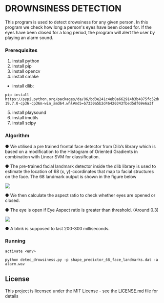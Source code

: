 # DROWNSINESS DETECTION

This program is used to detect drowsiness for any given person. In this program we check how long a person's eyes have been closed for. If the eyes have been closed for a long period, the program will alert the user by playing an alarm sound.

### Prerequisites

1) install python
2) install pip
3) install opencv
4) install cmake
 -  install dlib: 
   ```
   pip install https://pypi.python.org/packages/da/06/bd3e241c4eb0a662914b3b4875fc52dd176a9db0d4a2c915ac2ad8800e9e/dlib-19.7.0-cp36-cp36m-win_amd64.whl#md5=b7330a5b2d46420343fbed5df69e6a3f
   ```
5) install playsound
6) install imutils
7) install scipy 

### Algorithm
● We utilised a pre trained frontal face detector from Dlib’s library which is based on  a modification to the Histogram of Oriented Gradients in combination with Linear  SVM for classification.  

● The pre-trained facial landmark detector inside the dlib library is used to estimate  the location of 68 (x, y)-coordinates that map to facial structures on the face. The 68  landmark output is shown in the figure below

<img src="https://github.com/jaisayush/Fatigue-Detection-System-Based-On-Behavioural-Characteristics-Of-Driver/blob/master/face.PNG">

● We then calculate the aspect ratio to check whether eyes are opened or closed.

● The eye is open if Eye Aspect ratio is greater than threshold. (Around 0.3)

<img src="https://github.com/jaisayush/Fatigue-Detection-System-Based-On-Behavioural-Characteristics-Of-Driver/blob/master/eye.PNG">

● A blink is supposed to last 200-300 milliseconds.

### Running
```
activate <env>
```
```
python detec_drowsiness.py -p shape_predictor_68_face_landmarks.dat -a alarm.wav
```



## License

This project is licensed under the MIT License - see the [LICENSE.md](LICENSE.md) file for details